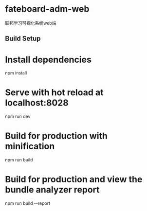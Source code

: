 # fateboard-adm-web
联邦学习可视化系统web端


## Build Setup

# Install dependencies
npm install

# Serve with hot reload at localhost:8028
npm run dev

# Build for production with minification
npm run build

# Build for production and view the bundle analyzer report
npm run build --report
```


